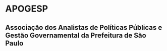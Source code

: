 # APOGESP
## Associação dos Analistas de Políticas Públicas e Gestão Governamental da Prefeitura de São Paulo
